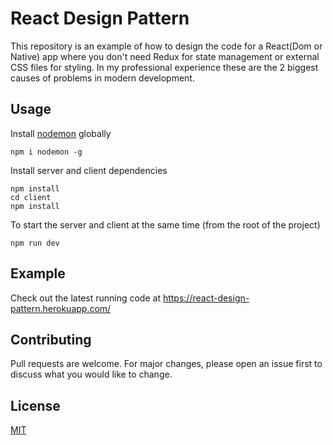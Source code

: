# React Design Pattern

This repository is an example of how to design the code for a React(Dom or Native) app where you don't need Redux for state management or external CSS files for styling.  In my professional experience these are the 2 biggest causes of problems in modern development.  

## Usage
Install [nodemon](https://github.com/remy/nodemon) globally

```
npm i nodemon -g
```

Install server and client dependencies

```
npm install
cd client
npm install
```

To start the server and client at the same time (from the root of the project)

```
npm run dev
```

## Example
Check out the latest running code at https://react-design-pattern.herokuapp.com/


## Contributing
Pull requests are welcome. For major changes, please open an issue first to discuss what you would like to change.

## License
[MIT](https://choosealicense.com/licenses/mit/)
